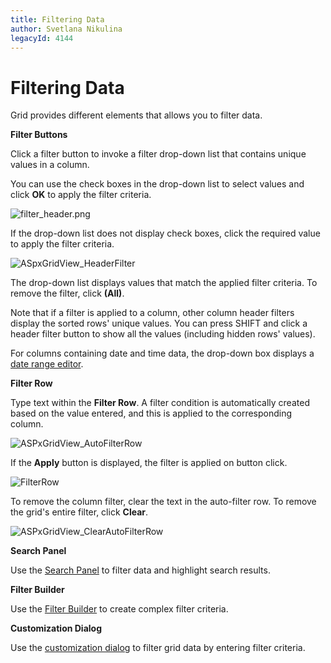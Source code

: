 ```yaml
---
title: Filtering Data
author: Svetlana Nikulina
legacyId: 4144
---
```

# Filtering Data
Grid provides different elements that allows you to filter data.

**Filter Buttons**

Click a filter button to invoke a filter drop-down list that contains unique values in a column.

You can use the check boxes in the drop-down list to select values and click **OK** to apply the filter criteria.


![filter_header.png](../../../images/img17833.png)

If the drop-down list does not display check boxes, click the required value to apply the filter criteria.

![ASpxGridView_HeaderFilter](../../../images/img7159.png)

The drop-down list displays values that match the applied filter criteria. To remove the filter, click **(All)**.

Note that if a filter is applied to a column, other column header filters display the sorted rows' unique values. You can press SHIFT and click a header filter button to show all the values (including hidden rows' values).

For columns containing date and time data, the drop-down box displays a [date range editor](date-range-header-filter.md).


**Filter Row**

Type text within the **Filter Row**. A filter condition is automatically created based on the value entered, and this is applied to the corresponding column.

![ASPxGridView_AutoFilterRow](../../../images/img7157.png)

If the **Apply** button is displayed, the filter is applied on button click.

![FilterRow](../../../images/img22709.png)

To remove the column filter, clear the text in the auto-filter row. To remove the grid's entire filter, click **Clear**.

![ASPxGridView_ClearAutoFilterRow](../../../images/img7158.png)



**Search Panel**

Use the [Search Panel](search-panel.md) to filter data and highlight search results.


**Filter Builder**

Use the [Filter Builder](creating-complex-filter-criteria-with-the-filter-control.md) to create complex filter criteria.

**Customization Dialog**

Use the [customization dialog](../customization-dialog/filtering-page.md) to filter grid data by entering filter criteria.